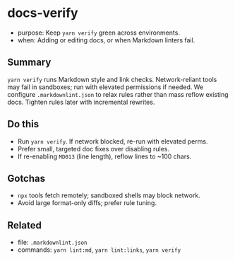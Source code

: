 # docs-verify

- purpose: Keep `yarn verify` green across environments.
- when: Adding or editing docs, or when Markdown linters fail.

## Summary

`yarn verify` runs Markdown style and link checks. Network-reliant tools may fail in sandboxes;
run with elevated permissions if needed. We configure `.markdownlint.json` to relax rules rather
than mass reflow existing docs. Tighten rules later with incremental rewrites.

## Do this

- Run `yarn verify`. If network blocked, re-run with elevated perms.
- Prefer small, targeted doc fixes over disabling rules.
- If re-enabling `MD013` (line length), reflow lines to ~100 chars.

## Gotchas

- `npx` tools fetch remotely; sandboxed shells may block network.
- Avoid large format-only diffs; prefer rule tuning.

## Related

- file: `.markdownlint.json`
- commands: `yarn lint:md`, `yarn lint:links`, `yarn verify`
